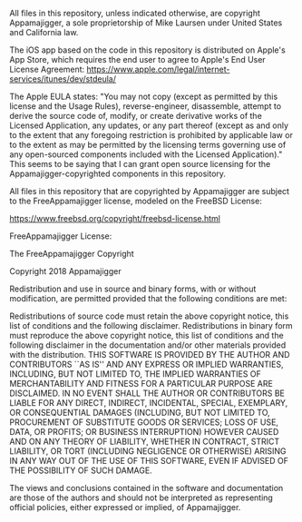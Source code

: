 All files in this repository, unless indicated otherwise, are copyright Appamajigger, a sole proprietorship of Mike Laursen under United States and California law.

The iOS app based on the code in this repository is distributed on Apple's App Store, which requires the end user to agree to Apple's End User License Agreement: https://www.apple.com/legal/internet-services/itunes/dev/stdeula/

The Apple EULA states: "You may not copy (except as permitted by this license and the Usage Rules), reverse-engineer, disassemble, attempt to derive the source code of, modify, or create derivative works of the Licensed Application, any updates, or any part thereof (except as and only to the extent that any foregoing restriction is prohibited by applicable law or to the extent as may be permitted by the licensing terms governing use of any open-sourced components included with the Licensed Application)." This seems to be saying that I can grant open source licensing for the Appamajigger-copyrighted components in this repository.

All files in this repository that are copyrighted by Appamajigger are subject to the FreeAppamajigger license, modeled on the FreeBSD License:

https://www.freebsd.org/copyright/freebsd-license.html

FreeAppamajigger License:

The FreeAppamajigger Copyright

Copyright 2018 Appamajigger

Redistribution and use in source and binary forms, with or without modification, are permitted provided that the following conditions are met:

Redistributions of source code must retain the above copyright notice, this list of conditions and the following disclaimer.
Redistributions in binary form must reproduce the above copyright notice, this list of conditions and the following disclaimer in the documentation and/or other materials provided with the distribution.
THIS SOFTWARE IS PROVIDED BY THE AUTHOR AND CONTRIBUTORS ``AS IS'' AND ANY EXPRESS OR IMPLIED WARRANTIES, INCLUDING, BUT NOT LIMITED TO, THE IMPLIED WARRANTIES OF MERCHANTABILITY AND FITNESS FOR A PARTICULAR PURPOSE ARE DISCLAIMED. IN NO EVENT SHALL THE AUTHOR OR CONTRIBUTORS BE LIABLE FOR ANY DIRECT, INDIRECT, INCIDENTAL, SPECIAL, EXEMPLARY, OR CONSEQUENTIAL DAMAGES (INCLUDING, BUT NOT LIMITED TO, PROCUREMENT OF SUBSTITUTE GOODS OR SERVICES; LOSS OF USE, DATA, OR PROFITS; OR BUSINESS INTERRUPTION) HOWEVER CAUSED AND ON ANY THEORY OF LIABILITY, WHETHER IN CONTRACT, STRICT LIABILITY, OR TORT (INCLUDING NEGLIGENCE OR OTHERWISE) ARISING IN ANY WAY OUT OF THE USE OF THIS SOFTWARE, EVEN IF ADVISED OF THE POSSIBILITY OF SUCH DAMAGE.

The views and conclusions contained in the software and documentation are those of the authors and should not be interpreted as representing official policies, either expressed or implied, of Appamajigger.

